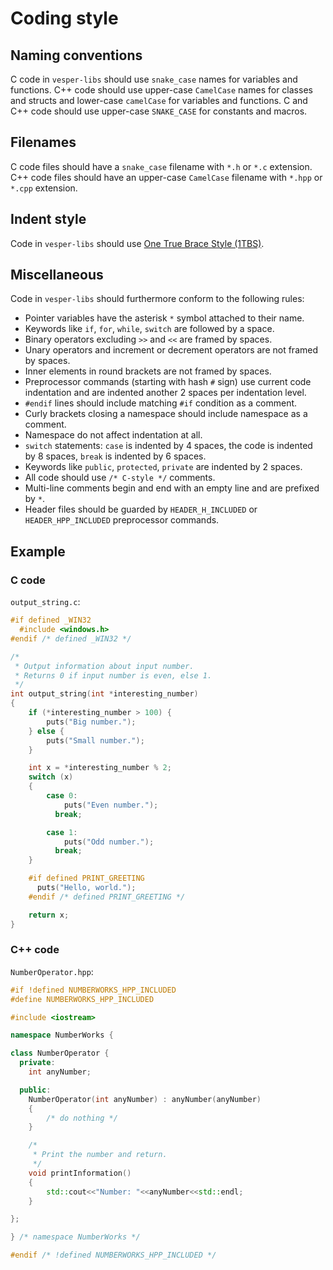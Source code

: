 
# Coding style

## Naming conventions

C code in `vesper-libs` should use `snake_case` names for variables and
functions.
C++ code should use upper-case `CamelCase` names for classes and
structs and lower-case `camelCase` for variables and functions.
C and C++ code should use upper-case `SNAKE_CASE` for constants and macros.

## Filenames

C code files should have a `snake_case` filename with `*.h` or `*.c` extension.
C++ code files should have an upper-case `CamelCase` filename with `*.hpp` or
`*.cpp` extension.

## Indent style

Code in `vesper-libs` should use [One True Brace Style (1TBS)][1TBS_link].

[1TBS_link]:
http://en.wikipedia.org/wiki/Indent_style#Variant:_1TBS

## Miscellaneous

Code in `vesper-libs` should furthermore conform to the following rules:

* Pointer variables have the asterisk `*` symbol attached to their name.
* Keywords like `if`, `for`, `while`, `switch` are followed by a space.
* Binary operators excluding `>>` and `<<` are framed by spaces.
* Unary operators and increment or decrement operators are not framed by spaces.
* Inner elements in round brackets are not framed by spaces.
* Preprocessor commands (starting with hash `#` sign) use current code
  indentation and are indented another 2 spaces per indentation level.
* `#endif` lines should include matching `#if` condition as a comment.
* Curly brackets closing a namespace should include namespace as a comment.
* Namespace do not affect indentation at all.
* `switch` statements: `case` is indented by 4 spaces, the code is indented by 8
  spaces, `break` is indented by 6 spaces.
* Keywords like `public`, `protected`, `private` are indented by 2 spaces.
* All code should use `/* C-style */` comments.
* Multi-line comments begin and end with an empty line and are prefixed by `*`.
* Header files should be guarded by `HEADER_H_INCLUDED` or `HEADER_HPP_INCLUDED`
  preprocessor commands.

## Example

### C code

`output_string.c`:

```C
#if defined _WIN32
  #include <windows.h>
#endif /* defined _WIN32 */

/*
 * Output information about input number.
 * Returns 0 if input number is even, else 1.
 */
int output_string(int *interesting_number)
{
    if (*interesting_number > 100) {
        puts("Big number.");
    } else {
        puts("Small number.");
    }

    int x = *interesting_number % 2;
    switch (x)
    {
        case 0:
            puts("Even number.");
          break;

        case 1:
            puts("Odd number.");
          break;
    }

    #if defined PRINT_GREETING
      puts("Hello, world.");
    #endif /* defined PRINT_GREETING */

    return x;
}
```

### C++ code

`NumberOperator.hpp`:

```C++
#if !defined NUMBERWORKS_HPP_INCLUDED
#define NUMBERWORKS_HPP_INCLUDED

#include <iostream>

namespace NumberWorks {

class NumberOperator {
  private:
    int anyNumber;

  public:
    NumberOperator(int anyNumber) : anyNumber(anyNumber)
    {
        /* do nothing */
    }

    /*
     * Print the number and return.
     */
    void printInformation()
    {
        std::cout<<"Number: "<<anyNumber<<std::endl;
    }

};

} /* namespace NumberWorks */

#endif /* !defined NUMBERWORKS_HPP_INCLUDED */
```
